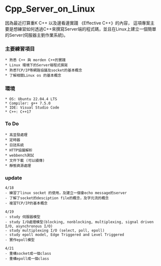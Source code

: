 # Cpp_Server_on_Linux
因為最近打算重K C++ 以及邊看邊實踐 《Effective C++》的內容， 這項專案主要是想練習如何透過C++來撰寫Server端的程式碼，並且在Linux上建立一個簡單的Server(伺服器主劉作業系統)。

### 主要練習項目
    * 熟悉 C++ 與 morden C++的實踐 
    * Linux 環境下的Server端程式撰寫
    * 熟悉TCP/IP等網路協議及socket的基本概念
    * 了解相關Linux os 的基本概念

### 環境
    * OS: Ubuntu 22.04.4 LTS
    * Compiler: g++ 7.5.0
    * IDE: Visual Studio Code
    * C++: C++17

### To Do
    * 高並發處理
    * 定時器
    * 日誌系統
    * HTTP協議解析
    * webbench測試
    * 文件下載 (可以續傳)
    * 靜態資源處理

### update

    4/18
    - 練習了linux socket 的使用，及建立一個會echo message的server
    - 了解了socket的desciption file的概念，及字元流的概念
    - 複習TCP/IP的基本概念
    
    4/19
    - study 伺服器模型
    - study I/O處理模型(blocking, nonblocking, multiplexing, signal driven I/O, asynchronous I/O)
    - study multiplexing I/O (select, poll, epoll)
    - study epoll model, Edge Triggered and Level Triggered
    - 實作epoll模型

    4/21
    - 重構socket成一個class
    - 重構epoll成一個class

    
